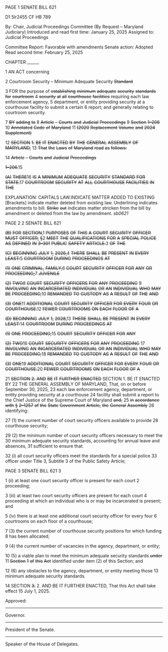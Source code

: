 PAGE 1
SENATE BILL 621

D1 5lr2455
CF HB 789

By: Chair, Judicial Proceedings Committee (By Request – Maryland Judiciary)
Introduced and read first time: January 25, 2025
Assigned to: Judicial Proceedings

Committee Report: Favorable with amendments
Senate action: Adopted
Read second time: February 25, 2025

CHAPTER ______

1 AN ACT concerning

2 Courtroom Security – Minimum Adequate Security ~~Standard~~

3 FOR the purpose of ~~establishing~~ ~~minimum~~ ~~adequate~~ ~~security~~ ~~standards~~ ~~for~~ ~~courtroom~~
4 ~~security~~ ~~at~~ ~~all~~ ~~courthouse~~ ~~facilities~~ requiring each law enforcement agency,
5 department, or entity providing security at a courthouse facility to submit a certain
6 report; and generally relating to courtroom security.

7 ~~BY~~ ~~adding~~ ~~to~~
8 ~~Article~~ ~~–~~ ~~Courts~~ ~~and~~ ~~Judicial~~ ~~Proceedings~~
9 ~~Section~~ ~~1–206~~
10 ~~Annotated~~ ~~Code~~ ~~of~~ ~~Maryland~~
11 ~~(2020~~ ~~Replacement~~ ~~Volume~~ ~~and~~ ~~2024~~ ~~Supplement)~~

12 ~~SECTION~~ ~~1.~~ ~~BE~~ ~~IT~~ ~~ENACTED~~ ~~BY~~ ~~THE~~ ~~GENERAL~~ ~~ASSEMBLY~~ ~~OF~~ ~~MARYLAND,~~
13 ~~That~~ ~~the~~ ~~Laws~~ ~~of~~ ~~Maryland~~ ~~read~~ ~~as~~ ~~follows:~~

14 ~~Article~~ ~~–~~ ~~Courts~~ ~~and~~ ~~Judicial~~ ~~Proceedings~~

~~1–206.~~15

~~(A)~~ ~~THERE~~16 ~~IS~~ ~~A~~ ~~MINIMUM~~ ~~ADEQUATE~~ ~~SECURITY~~ ~~STANDARD~~ ~~FOR~~
~~STATE.~~17 ~~COURTROOM~~ ~~SECURITY~~ ~~AT~~ ~~ALL~~ ~~COURTHOUSE~~ ~~FACILITIES~~ ~~IN~~ ~~THE~~

EXPLANATION: CAPITALS LAW.INDICATE MATTER ADDED TO EXISTING
[Brackets] indicate matter deleted from existing law.
Underlining indicates amendments to bill.
~~Strike~~ ~~out~~ indicates matter stricken from the bill by amendment or deleted from the law by
amendment. *sb0621*

PAGE 2
2 SENATE BILL 621

~~(B)~~ ~~FOR~~ ~~SECTION,~~1 ~~PURPOSES~~ ~~OF~~ ~~THIS~~ ~~A~~ ~~COURT~~ ~~SECURITY~~ ~~OFFICER~~ ~~MUST~~
~~OFFICER,~~ ~~§~~2 ~~MEET~~ ~~THE~~ ~~QUALIFICATIONS~~ ~~FOR~~ ~~A~~ ~~SPECIAL~~ ~~POLICE~~ ~~AS~~ ~~DEFINED~~ ~~IN~~
~~3–301~~ ~~PUBLIC~~ ~~SAFETY~~ ~~ARTICLE.~~3 ~~OF~~ ~~THE~~

~~(C)~~ ~~BEGINNING~~ ~~JULY~~ ~~1,~~ ~~2026,~~4 ~~THERE~~ ~~SHALL~~ ~~BE~~ ~~PRESENT~~ ~~IN~~ ~~EVERY~~
~~LEAST:~~5 ~~COURTROOM~~ ~~DURING~~ ~~PROCEEDINGS~~ ~~AT~~

~~(1)~~ ~~ONE~~ ~~CRIMINAL,~~ ~~FAMILY,~~6 ~~COURT~~ ~~SECURITY~~ ~~OFFICER~~ ~~FOR~~ ~~ANY~~ ~~OR~~
~~PROCEEDING;~~7 ~~JUVENILE~~

~~(2)~~ ~~TWO~~8 ~~COURT~~ ~~SECURITY~~ ~~OFFICERS~~ ~~FOR~~ ~~ANY~~ ~~PROCEEDING~~
9 ~~INVOLVING~~ ~~AN~~ ~~INCARCERATED~~ ~~INDIVIDUAL~~ ~~OR~~ ~~AN~~ ~~INDIVIDUAL~~ ~~WHO~~ ~~MAY~~ ~~BE~~
~~PROCEEDING;~~10 ~~REMANDED~~ ~~TO~~ ~~CUSTODY~~ ~~AS~~ ~~A~~ ~~RESULT~~ ~~OF~~ ~~THE~~ ~~AND~~

~~(3)~~ ~~ONE~~11 ~~ADDITIONAL~~ ~~COURT~~ ~~SECURITY~~ ~~OFFICER~~ ~~FOR~~ ~~EVERY~~ ~~FOUR~~ ~~OR~~
~~COURTHOUSE.~~12 ~~FEWER~~ ~~COURTROOMS~~ ~~ON~~ ~~EACH~~ ~~FLOOR~~ ~~OF~~ ~~A~~

~~(D)~~ ~~BEGINNING~~ ~~JULY~~ ~~1,~~ ~~2028,~~13 ~~THERE~~ ~~SHALL~~ ~~BE~~ ~~PRESENT~~ ~~IN~~ ~~EVERY~~
~~LEAST:~~14 ~~COURTROOM~~ ~~DURING~~ ~~PROCEEDINGS~~ ~~AT~~

~~(1)~~ ~~ONE~~ ~~PROCEEDING;~~15 ~~COURT~~ ~~SECURITY~~ ~~OFFICER~~ ~~FOR~~ ~~ANY~~

~~(2)~~ ~~TWO~~16 ~~COURT~~ ~~SECURITY~~ ~~OFFICERS~~ ~~FOR~~ ~~ANY~~ ~~PROCEEDING~~
17 ~~INVOLVING~~ ~~AN~~ ~~INCARCERATED~~ ~~INDIVIDUAL~~ ~~OR~~ ~~AN~~ ~~INDIVIDUAL~~ ~~WHO~~ ~~MAY~~ ~~BE~~
~~PROCEEDING;~~18 ~~REMANDED~~ ~~TO~~ ~~CUSTODY~~ ~~AS~~ ~~A~~ ~~RESULT~~ ~~OF~~ ~~THE~~ ~~AND~~

~~(3)~~ ~~ONE~~19 ~~ADDITIONAL~~ ~~COURT~~ ~~SECURITY~~ ~~OFFICER~~ ~~FOR~~ ~~EVERY~~ ~~FOUR~~ ~~OR~~
~~COURTHOUSE.~~20 ~~FEWER~~ ~~COURTROOMS~~ ~~ON~~ ~~EACH~~ ~~FLOOR~~ ~~OF~~ ~~A~~

21 ~~SECTION~~ ~~2.~~ ~~AND~~ ~~BE~~ ~~IT~~ ~~FURTHER~~ ~~ENACTED~~ SECTION 1. BE IT ENACTED BY
22 THE GENERAL ASSEMBLY OF MARYLAND, That, on or before September 30, 2025,
23 each law enforcement agency, department, or entity providing security at a courthouse
24 facility shall submit a report to the Chief Justice of the Supreme Court of Maryland ~~and,~~
25 ~~in~~ ~~accordance~~ ~~with~~ ~~§~~ ~~2–1257~~ ~~of~~ ~~the~~ ~~State~~ ~~Government~~ ~~Article,~~ ~~the~~ ~~General~~ ~~Assembly~~
26 identifying:

27 (1) the current number of court security officers available to provide
28 courthouse security;

29 (2) the minimum number of court security officers necessary to meet the
30 minimum adequate security standards, accounting for annual leave and absences,
31 sufficient to ensure that:

32 (i) all court security officers meet the standards for a special police
33 officer under Title 3, Subtitle 3 of the Public Safety Article;

PAGE 3
SENATE BILL 621 3

1 (ii) at least one court security officer is present for each court
2 proceeding;

3 (iii) at least two court security officers are present for each court
4 proceeding at which an individual who is or may be incarcerated is present; and

5 (iv) there is at least one additional court security officer for every four
6 courtrooms on each floor of a courthouse;

7 (3) the current number of courthouse security positions for which funding
8 has been allocated;

9 (4) the current number of vacancies in the agency, department, or entity;

10 (5) a viable plan to meet the minimum adequate security standards ~~under~~
11 ~~Section~~ ~~1~~ ~~of~~ ~~this~~ ~~Act~~ identified under item (2) of this Section; and

12 (6) any obstacles to the agency, department, or entity meeting those
13 minimum adequate security standards.

14 SECTION ~~3.~~ 2. AND BE IT FURTHER ENACTED, That this Act shall take effect
15 July 1, 2025.

Approved:

________________________________________________________________________________
Governor.

________________________________________________________________________________
President of the Senate.

________________________________________________________________________________
Speaker of the House of Delegates.